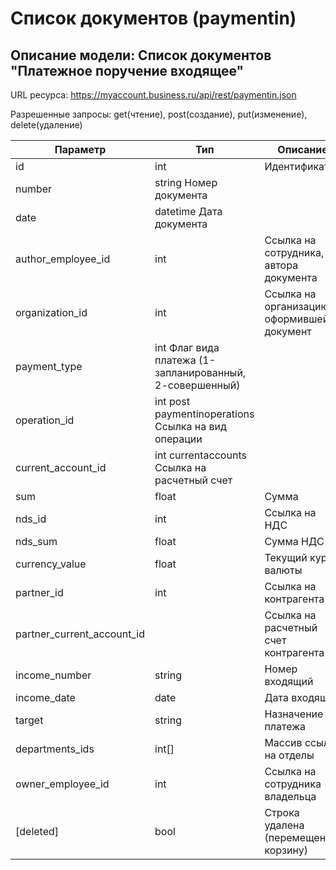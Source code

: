 # Список документов (paymentin)
## Описание модели: Cписок документов "Платежное поручение входящее"

URL ресурса: https://myaccount.business.ru/api/rest/paymentin.json

Разрешенные запросы: get(чтение), post(создание), put(изменение), delete(удаление)

|Параметр	|Тип	|Описание|
|-----------|-------|----------|
|id	    |int|Идентификатор
|number	|string				Номер документа
|date	|datetime				Дата документа
|author_employee_id	|int|	Ссылка на сотрудника, автора документа
|organization_id	|int	|Ссылка на организацию, оформившей документ
|payment_type	|int				Флаг вида платежа (1-запланированный, 2-совершенный)
|operation_id	|int	post	paymentinoperations		Ссылка на вид операции
|current_account_id	|int		currentaccounts		Ссылка на расчетный счет
|sum	|float	|			Сумма
|nds_id	|int|				Ссылка на НДС
|nds_sum|	float|				Сумма НДС
|currency_value	|float|				Текущий курс валюты
|partner_id	|int|		Ссылка на контрагента
|partner_current_account_id||Ссылка на расчетный счет контрагента
|income_number|string|Номер входящий
|income_date|date|Дата входящая
|target	|string|Назначение платежа
|departments_ids	|int[]|	Массив ссылок на отделы
|owner_employee_id	|int|Ссылка на сотрудника - владельца
|[deleted]	        |bool|Строка удалена (перемещена в корзину)
